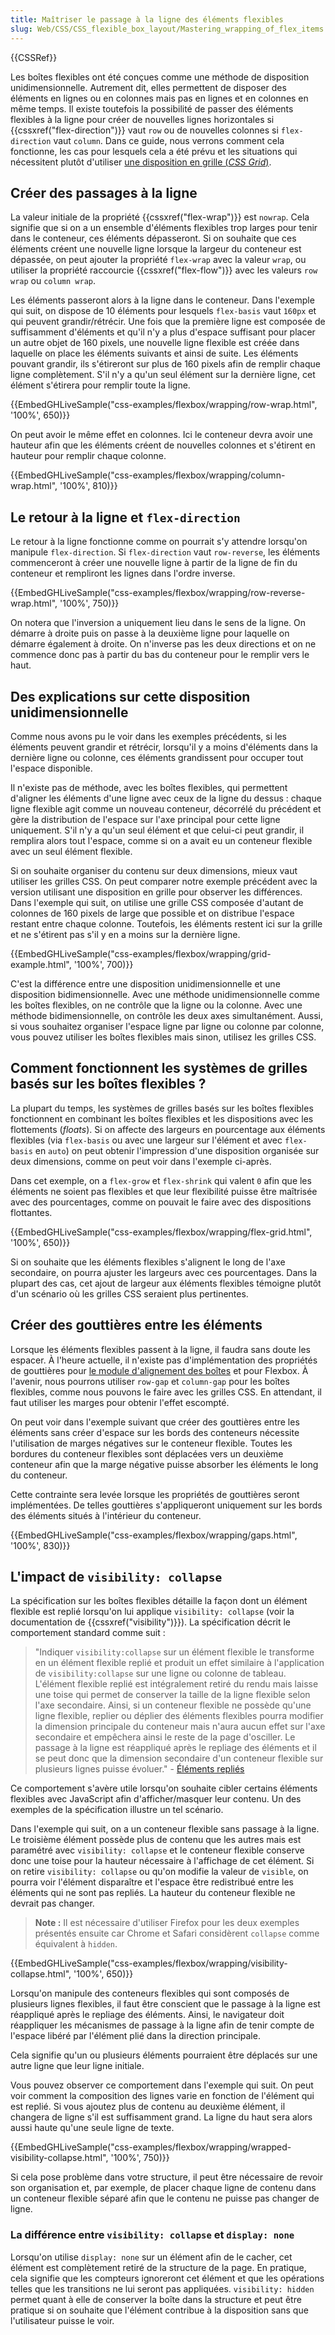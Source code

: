 ```yaml
---
title: Maîtriser le passage à la ligne des éléments flexibles
slug: Web/CSS/CSS_flexible_box_layout/Mastering_wrapping_of_flex_items
---
```


{{CSSRef}}

Les boîtes flexibles ont été conçues comme une méthode de disposition unidimensionnelle. Autrement dit, elles permettent de disposer des éléments en lignes ou en colonnes mais pas en lignes et en colonnes en même temps. Il existe toutefois la possibilité de passer des éléments flexibles à la ligne pour créer de nouvelles lignes horizontales si {{cssxref("flex-direction")}} vaut `row` ou de nouvelles colonnes si `flex-direction` vaut `column`. Dans ce guide, nous verrons comment cela fonctionne, les cas pour lesquels cela a été prévu et les situations qui nécessitent plutôt d'utiliser [une disposition en grille (_CSS Grid_)](/fr/docs/Web/CSS/CSS_Grid_Layout).

## Créer des passages à la ligne

La valeur initiale de la propriété {{cssxref("flex-wrap")}} est `nowrap`. Cela signifie que si on a un ensemble d'éléments flexibles trop larges pour tenir dans le conteneur, ces éléments dépasseront. Si on souhaite que ces éléments créent une nouvelle ligne lorsque la largeur du conteneur est dépassée, on peut ajouter la propriété `flex-wrap` avec la valeur `wrap`, ou utiliser la propriété raccourcie {{cssxref("flex-flow")}} avec les valeurs `row wrap` ou `column wrap`.

Les éléments passeront alors à la ligne dans le conteneur. Dans l'exemple qui suit, on dispose de 10 éléments pour lesquels `flex-basis` vaut `160px` et qui peuvent grandir/rétrécir. Une fois que la première ligne est composée de suffisamment d'éléments et qu'il n'y a plus d'espace suffisant pour placer un autre objet de 160 pixels, une nouvelle ligne flexible est créée dans laquelle on place les éléments suivants et ainsi de suite. Les éléments pouvant grandir, ils s'étireront sur plus de 160 pixels afin de remplir chaque ligne complètement. S'il n'y a qu'un seul élément sur la dernière ligne, cet élément s'étirera pour remplir toute la ligne.

{{EmbedGHLiveSample("css-examples/flexbox/wrapping/row-wrap.html", '100%', 650)}}

On peut avoir le même effet en colonnes. Ici le conteneur devra avoir une hauteur afin que les éléments créent de nouvelles colonnes et s'étirent en hauteur pour remplir chaque colonne.

{{EmbedGHLiveSample("css-examples/flexbox/wrapping/column-wrap.html", '100%', 810)}}

## Le retour à la ligne et `flex-direction`

Le retour à la ligne fonctionne comme on pourrait s'y attendre lorsqu'on manipule `flex-direction`. Si `flex-direction` vaut `row-reverse`, les éléments commenceront à créer une nouvelle ligne à partir de la ligne de fin du conteneur et rempliront les lignes dans l'ordre inverse.

{{EmbedGHLiveSample("css-examples/flexbox/wrapping/row-reverse-wrap.html", '100%', 750)}}

On notera que l'inversion a uniquement lieu dans le sens de la ligne. On démarre à droite puis on passe à la deuxième ligne pour laquelle on démarre également à droite. On n'inverse pas les deux directions et on ne commence donc pas à partir du bas du conteneur pour le remplir vers le haut.

## Des explications sur cette disposition unidimensionnelle

Comme nous avons pu le voir dans les exemples précédents, si les éléments peuvent grandir et rétrécir, lorsqu'il y a moins d'éléments dans la dernière ligne ou colonne, ces éléments grandissent pour occuper tout l'espace disponible.

Il n'existe pas de méthode, avec les boîtes flexibles, qui permettent d'aligner les éléments d'une ligne avec ceux de la ligne du dessus : chaque ligne flexible agit comme un nouveau conteneur, décorrélé du précédent et gère la distribution de l'espace sur l'axe principal pour cette ligne uniquement. S'il n'y a qu'un seul élément et que celui-ci peut grandir, il remplira alors tout l'espace, comme si on a avait eu un conteneur flexible avec un seul élément flexible.

Si on souhaite organiser du contenu sur deux dimensions, mieux vaut utiliser les grilles CSS. On peut comparer notre exemple précédent avec la version utilisant une disposition en grille pour observer les différences. Dans l'exemple qui suit, on utilise une grille CSS composée d'autant de colonnes de 160 pixels de large que possible et on distribue l'espace restant entre chaque colonne. Toutefois, les éléments restent ici sur la grille et ne s'étirent pas s'il y en a moins sur la dernière ligne.

{{EmbedGHLiveSample("css-examples/flexbox/wrapping/grid-example.html", '100%', 700)}}

C'est la différence entre une disposition unidimensionnelle et une disposition bidimensionnelle. Avec une méthode unidimensionnelle comme les boîtes flexibles, on ne contrôle que la ligne ou la colonne. Avec une méthode bidimensionnelle, on contrôle les deux axes simultanément. Aussi, si vous souhaitez organiser l'espace ligne par ligne ou colonne par colonne, vous pouvez utiliser les boîtes flexibles mais sinon, utilisez les grilles CSS.

## Comment fonctionnent les systèmes de grilles basés sur les boîtes flexibles ?

La plupart du temps, les systèmes de grilles basés sur les boîtes flexibles fonctionnent en combinant les boîtes flexibles et les dispositions avec les flottements (_floats_). Si on affecte des largeurs en pourcentage aux éléments flexibles (via `flex-basis` ou avec une largeur sur l'élément et avec `flex-basis` en `auto`) on peut obtenir l'impression d'une disposition organisée sur deux dimensions, comme on peut voir dans l'exemple ci-après.

Dans cet exemple, on a `flex-grow` et `flex-shrink` qui valent `0` afin que les éléments ne soient pas flexibles et que leur flexibilité puisse être maîtrisée avec des pourcentages, comme on pouvait le faire avec des dispositions flottantes.

{{EmbedGHLiveSample("css-examples/flexbox/wrapping/flex-grid.html", '100%', 650)}}

Si on souhaite que les éléments flexibles s'alignent le long de l'axe secondaire, on pourra ajuster les largeurs avec ces pourcentages. Dans la plupart des cas, cet ajout de largeur aux éléments flexibles témoigne plutôt d'un scénario où les grilles CSS seraient plus pertinentes.

## Créer des gouttières entre les éléments

Lorsque les éléments flexibles passent à la ligne, il faudra sans doute les espacer. À l'heure actuelle, il n'existe pas d'implémentation des propriétés de gouttières pour [le module d'alignement des boîtes](https://www.w3.org/TR/css-align-3/) et pour Flexbox. À l'avenir, nous pourrons utiliser `row-gap` et `column-gap` pour les boîtes flexibles, comme nous pouvons le faire avec les grilles CSS. En attendant, il faut utiliser les marges pour obtenir l'effet escompté.

On peut voir dans l'exemple suivant que créer des gouttières entre les éléments sans créer d'espace sur les bords des conteneurs nécessite l'utilisation de marges négatives sur le conteneur flexible. Toutes les bordures du conteneur flexibles sont déplacées vers un deuxième conteneur afin que la marge négative puisse absorber les éléments le long du conteneur.

Cette contrainte sera levée lorsque les propriétés de gouttières seront implémentées. De telles gouttières s'appliqueront uniquement sur les bords des éléments situés à l'intérieur du conteneur.

{{EmbedGHLiveSample("css-examples/flexbox/wrapping/gaps.html", '100%', 830)}}

## L'impact de `visibility: collapse`

La spécification sur les boîtes flexibles détaille la façon dont un élément flexible est replié lorsqu'on lui applique `visibility: collapse` (voir la documentation de {{cssxref("visibility")}}). La spécification décrit le comportement standard comme suit :

> "Indiquer `visibility:collapse` sur un élément flexible le transforme en un élément flexible replié et produit un effet similaire à l'application de `visibility:collapse` sur une ligne ou colonne de tableau. L'élément flexible replié est intégralement retiré du rendu mais laisse une toise qui permet de conserver la taille de la ligne flexible selon l'axe secondaire. Ainsi, si un conteneur flexible ne possède qu'une ligne flexible, replier ou déplier des éléments flexibles pourra modifier la dimension principale du conteneur mais n'aura aucun effet sur l'axe secondaire et empêchera ainsi le reste de la page d'osciller. Le passage à la ligne est réappliqué après le repliage des éléments et il se peut donc que la dimension secondaire d'un conteneur flexible sur plusieurs lignes puisse évoluer." - [Éléments repliés](https://www.w3.org/TR/css-flexbox-1/#visibility-collapse)

Ce comportement s'avère utile lorsqu'on souhaite cibler certains éléments flexibles avec JavaScript afin d'afficher/masquer leur contenu. Un des exemples de la spécification illustre un tel scénario.

Dans l'exemple qui suit, on a un conteneur flexible sans passage à la ligne. Le troisième élément possède plus de contenu que les autres mais est paramétré avec `visibility: collapse` et le conteneur flexible conserve donc une toise pour la hauteur nécessaire à l'affichage de cet élément. Si on retire `visibility: collapse` ou qu'on modifie la valeur de `visible`, on pourra voir l'élément disparaître et l'espace être redistribué entre les éléments qui ne sont pas repliés. La hauteur du conteneur flexible ne devrait pas changer.

> **Note :** Il est nécessaire d'utiliser Firefox pour les deux exemples présentés ensuite car Chrome et Safari considèrent `collapse` comme équivalent à `hidden`.

{{EmbedGHLiveSample("css-examples/flexbox/wrapping/visibility-collapse.html", '100%', 650)}}

Lorsqu'on manipule des conteneurs flexibles qui sont composés de plusieurs lignes flexibles, il faut être conscient que le passage à la ligne est réappliqué après le repliage des éléments. Ainsi, le navigateur doit réappliquer les mécanismes de passage à la ligne afin de tenir compte de l'espace libéré par l'élément plié dans la direction principale.

Cela signifie qu'un ou plusieurs éléments pourraient être déplacés sur une autre ligne que leur ligne initiale.

Vous pouvez observer ce comportement dans l'exemple qui suit. On peut voir comment la composition des lignes varie en fonction de l'élément qui est replié. Si vous ajoutez plus de contenu au deuxième élément, il changera de ligne s'il est suffisamment grand. La ligne du haut sera alors aussi haute qu'une seule ligne de texte.

{{EmbedGHLiveSample("css-examples/flexbox/wrapping/wrapped-visibility-collapse.html", '100%', 750)}}

Si cela pose problème dans votre structure, il peut être nécessaire de revoir son organisation et, par exemple, de placer chaque ligne de contenu dans un conteneur flexible séparé afin que le contenu ne puisse pas changer de ligne.

### La différence entre `visibility: collapse` et `display: none`

Lorsqu'on utilise `display: none` sur un élément afin de le cacher, cet élément est complètement retiré de la structure de la page. En pratique, cela signifie que les compteurs ignoreront cet élément et que les opérations telles que les transitions ne lui seront pas appliquées. `visibility: hidden` permet quant à elle de conserver la boîte dans la structure et peut être pratique si on souhaite que l'élément contribue à la disposition sans que l'utilisateur puisse le voir.
